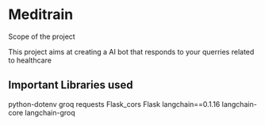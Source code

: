 # Meditrain

Scope of the project

This project aims at creating a AI bot that responds to your querries related to healthcare

Important Libraries used
-----------------------
python-dotenv
groq
requests
Flask_cors
Flask
langchain==0.1.16
langchain-core
langchain-groq
